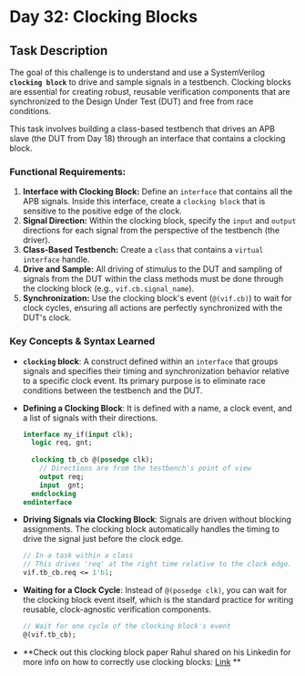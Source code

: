 # Day 32: Clocking Blocks

## Task Description

The goal of this challenge is to understand and use a SystemVerilog **`clocking block`** to drive and sample signals in a testbench. Clocking blocks are essential for creating robust, reusable verification components that are synchronized to the Design Under Test (DUT) and free from race conditions.

This task involves building a class-based testbench that drives an APB slave (the DUT from Day 18) through an interface that contains a clocking block.

### Functional Requirements:

1.  **Interface with Clocking Block:** Define an `interface` that contains all the APB signals. Inside this interface, create a `clocking block` that is sensitive to the positive edge of the clock.
2.  **Signal Direction:** Within the clocking block, specify the `input` and `output` directions for each signal from the perspective of the testbench (the driver).
3.  **Class-Based Testbench:** Create a `class` that contains a `virtual interface` handle.
4.  **Drive and Sample:** All driving of stimulus to the DUT and sampling of signals from the DUT within the class methods must be done through the clocking block (e.g., `vif.cb.signal_name`).
5.  **Synchronization:** Use the clocking block's event (`@(vif.cb)`) to wait for clock cycles, ensuring all actions are perfectly synchronized with the DUT's clock.

### Key Concepts & Syntax Learned

* **`clocking` block**: A construct defined within an `interface` that groups signals and specifies their timing and synchronization behavior relative to a specific clock event. Its primary purpose is to eliminate race conditions between the testbench and the DUT.

* **Defining a Clocking Block**: It is defined with a name, a clock event, and a list of signals with their directions.
    ```systemverilog
    interface my_if(input clk);
      logic req, gnt;
      
      clocking tb_cb @(posedge clk);
        // Directions are from the testbench's point of view
        output req;
        input  gnt;
      endclocking
    endinterface
    ```

* **Driving Signals via Clocking Block**: Signals are driven without blocking assignments. The clocking block automatically handles the timing to drive the signal just before the clock edge.
    ```systemverilog
    // In a task within a class
    // This drives 'req' at the right time relative to the clock edge.
    vif.tb_cb.req <= 1'b1; 
    ```

* **Waiting for a Clock Cycle**: Instead of `@(posedge clk)`, you can wait for the clocking block event itself, which is the standard practice for writing reusable, clock-agnostic verification components.
    ```systemverilog
    // Wait for one cycle of the clocking block's event
    @(vif.tb_cb);
	```
* **Check out this clocking block paper Rahul shared on his Linkedin for more info on how to correctly use clocking blocks: [Link](https://www.verilab.com/post/snug-austin-2012-best-paper-taming-testbench-timing-times-up-for-clocking-block-confusion) **
